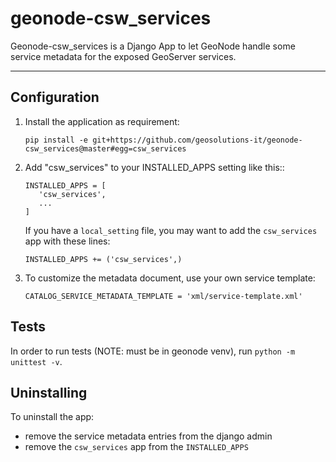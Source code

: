 # geonode-csw_services

Geonode-csw_services is a Django App to let GeoNode handle some service metadata for the exposed GeoServer services.

-----

## Configuration

1. Install the application as requirement:

       pip install -e git+https://github.com/geosolutions-it/geonode-csw_services@master#egg=csw_services

1. Add "csw_services" to your INSTALLED_APPS setting like this::

       INSTALLED_APPS = [
          'csw_services',
          ...
       ]
 
   If you have a `local_setting` file, you may want to add the `csw_services` app with these lines:
   
       INSTALLED_APPS += ('csw_services',)

1. To customize the metadata document, use your own service template:  

       CATALOG_SERVICE_METADATA_TEMPLATE = 'xml/service-template.xml'


## Tests

In order to run tests (NOTE: must be in geonode venv), run ``python -m unittest -v``.

## Uninstalling

To uninstall the app:

- remove the service metadata entries from the django admin
- remove the `csw_services` app from the `INSTALLED_APPS`
